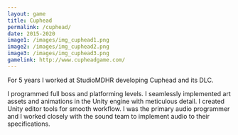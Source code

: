 ```yaml
---
layout: game
title: Cuphead
permalink: /cuphead/
date: 2015-2020
image1: /images/img_cuphead1.png
image2: /images/img_cuphead2.png
image3: /images/img_cuphead3.png
gamelink: http://www.cupheadgame.com/
---
```

For 5 years I worked at StudioMDHR developing Cuphead and its DLC. 

I programmed full boss and platforming levels. I seamlessly implemented art assets and animations in the Unity engine with meticulous detail. I created Unity editor tools for smooth workflow. I was the primary audio programmer and I worked closely with the sound team to implement audio to their specifications.

